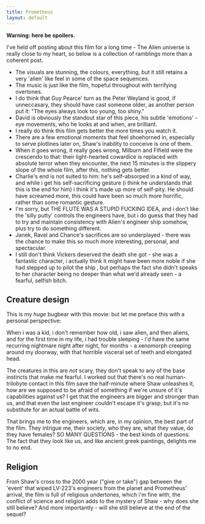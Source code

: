 ```yaml
---
title: Prometheus
layout: default
---
```


**Warning: here be spoilers.**

I've held off posting about this film for a long time - The Alien universe is really close to my heart, so below is a collection of ramblings more than a coherent post.

* The visuals are stunning, the colours, everything, but it still retains a very 'alien' like feel in some of the space sequences.
* The music is just like the film, hopeful throughout with terrifying overtones.
* I do think that Guy Pearce' turn as the Peter Weyland is good, if unneccasary, they should have cast someone older, as another person put it: "The eyes always look too young, too shiny."
* David is obviously the standout star of this piece, his subtle 'emotions' - eye movements, who he looks at and when, are brilliant.
* I really do think this film gets better the more times you watch it.
* There are a few emotional moments that feel shoehorned in, especially to serve plotlines later on, Shaw's inability to conceive is one of them.
* When it goes wrong, it really goes wrong, Milburn and Fifield were the crescendo to that: their light-hearted cowardice is replaced with absolute terror when they encounter, the next 15 minutes is the slippery slope of the whole film, after this, nothing gets better.
* Charlie's end is not suited to him: he's self-absorped in a kind of way, and while i get his self-sacrificing gesture (i think he understands that this is the end for him) i think it's made up more of self-pity. He should have screamed more, this could have been so much more horrific, rather than some romantic gesture.
* I'm sorry, but THE FLUTE WAS A STUPID FUCKING IDEA, and i don't like the 'silly putty' controls the engineers have, but i do guess that they had to try and maintain consistency with Alien's engineer ship somehow, plus try to do something different.
* Janek, Ravel and Chance's sacrifices are so underplayed - there was the chance to make this so much more interesting, personal, and spectacular.
* I still don't think Vickers deserved the death she got - she was a fantastic character, i actually think it might have been more noble if she had stepped up to pilot the ship , but perhaps the fact she didn't speaks to her character being no deeper than what we'd already seen - a fearful, selfish bitch.

## Creature design

This is my *huge* bugbear with this movie: but let me preface this with a personal perspective:

When i was a kid, i don't remember how old, i saw alien, and then aliens, and for the first time in my life, i had trouble sleeping - i'd have the same recurring nightmare night after night, for months - a xenomorph creeping around my doorway, with that horrible visceral set of teeth and elongated head.

The creatures in this are *not* scary, they don't speak to any of the base instincts that make me fearful. I worked out that there's no real human-trilobyte contact in this film save the half-minute where Shaw unleashes it, how are we supposed to be afraid of something if we're unsure of it's capabilities against us? I get that the engineers are bigger and stronger than us, and that even the last engineer couldn't escape it's grasp, but it's no substitute for an actual battle of wits.

That brings me to the engineers, which are, in my opinion, the best part of the film. They intrigue me, their society, who they are, what they value, do they have females? SO MANY QUESTIONS - the best kinds of questions. The fact that they look like us, and like ancient greek paintings, delights me to no end.

## Religion

From Shaw's cross to the 2000 year ("give or take") gap between the 'event' that wiped LV-223's engineers from the planet and Prometheus' arrival, the film is full of religious undertones, which i'm fine with, the conflict of science and religion adds to the mystery of Shaw - why does she still believe? And more importantly - will she still believe at the end of the sequel?



